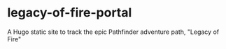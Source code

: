 # legacy-of-fire-portal

A Hugo static site to track the epic Pathfinder adventure path, "Legacy of Fire"
